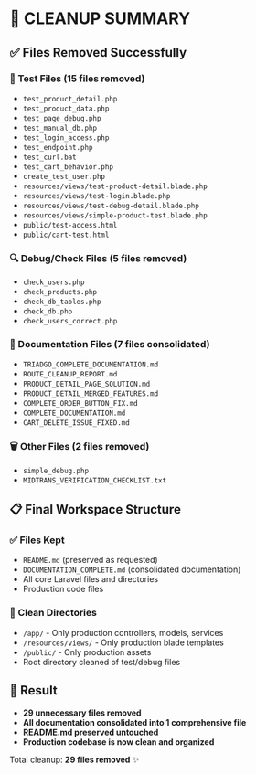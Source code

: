 # 🧹 CLEANUP SUMMARY

## ✅ Files Removed Successfully

### 🧪 Test Files (15 files removed)
- `test_product_detail.php`
- `test_product_data.php`
- `test_page_debug.php`
- `test_manual_db.php`
- `test_login_access.php`
- `test_endpoint.php`
- `test_curl.bat`
- `test_cart_behavior.php`
- `create_test_user.php`
- `resources/views/test-product-detail.blade.php`
- `resources/views/test-login.blade.php`
- `resources/views/test-debug-detail.blade.php`
- `resources/views/simple-product-test.blade.php`
- `public/test-access.html`
- `public/cart-test.html`

### 🔍 Debug/Check Files (5 files removed)
- `check_users.php`
- `check_products.php`
- `check_db_tables.php`
- `check_db.php`
- `check_users_correct.php`

### 📄 Documentation Files (7 files consolidated)
- `TRIADGO_COMPLETE_DOCUMENTATION.md`
- `ROUTE_CLEANUP_REPORT.md`
- `PRODUCT_DETAIL_PAGE_SOLUTION.md`
- `PRODUCT_DETAIL_MERGED_FEATURES.md`
- `COMPLETE_ORDER_BUTTON_FIX.md`
- `COMPLETE_DOCUMENTATION.md`
- `CART_DELETE_ISSUE_FIXED.md`

### 🗑️ Other Files (2 files removed)
- `simple_debug.php`
- `MIDTRANS_VERIFICATION_CHECKLIST.txt`

## 📋 Final Workspace Structure

### ✅ Files Kept
- `README.md` (preserved as requested)
- `DOCUMENTATION_COMPLETE.md` (consolidated documentation)
- All core Laravel files and directories
- Production code files

### 📁 Clean Directories
- `/app/` - Only production controllers, models, services
- `/resources/views/` - Only production blade templates
- `/public/` - Only production assets
- Root directory cleaned of test/debug files

## 🎯 Result
- **29 unnecessary files removed**
- **All documentation consolidated into 1 comprehensive file**
- **README.md preserved untouched**
- **Production codebase is now clean and organized**

Total cleanup: **29 files removed** ✨
